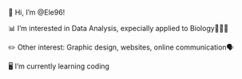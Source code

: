 👋 Hi, I’m @Ele96!

📊 I’m interested in Data Analysis, expecially applied to Biology🌱🦊🧬 

✏️ Other interest: Graphic design, websites, online communication🗣️

🖥️ I’m currently learning coding
